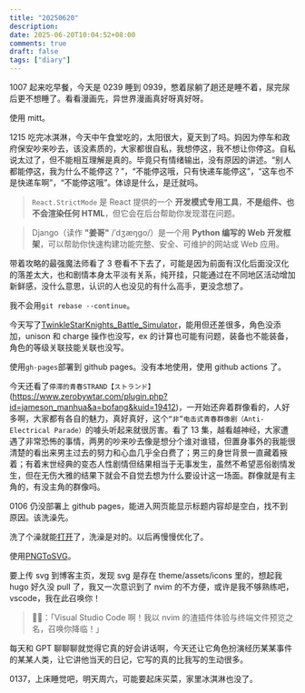 ```yaml
---
title: "20250620"
description:
date: 2025-06-20T10:04:52+08:00
comments: true
draft: false
tags: ["diary"]
---
```


1007 起来吃早餐，今天是 0239 睡到 0939，憋着尿躺了趟还是睡不着，尿完尿后更不想睡了。看看漫画先，异世界漫画真好呀真好呀。

使用 mitt。

1215 吃完冰淇淋，今天中午食堂吃的，太阳很大，夏天到了吗。妈因为停车和政府保安吵来吵去，该没素质的，大家都很自私，我想停这，我不想让你停这。自私说太过了，但不能相互理解是真的。毕竟只有情绪输出，没有原因的讲述。“别人都能停这，我为什么不能停这？”，“不能停这哦，只有快递车能停这”，“这车也不是快递车啊”，“不能停这哦”。体谅是什么，是迁就吗。

> `React.StrictMode` 是 React 提供的一个 **开发模式专用工具**，**不是组件、也不会渲染任何 HTML**，但它会在后台帮助你发现潜在问题。

> Django（读作 **"姜哥"** /ˈdʒæŋɡo/）是一个用 **Python 编写的 Web 开发框架**，可以帮助你快速构建功能完整、安全、可维护的网站或 Web 应用。

带着攻略的最强魔法师看了 3 卷看不下去了，可能是因为前面有汉化后面没汉化的落差太大，也和剧情本身太平淡有关系，纯开挂，只能通过在不同地区活动增加新鲜感，没什么意思，认识的人也没见的有什么高手，更没念想了。

我不会用`git rebase --continue`。

今天写了[TwinkleStarKnights_Battle_Simulator](https://github.com/xxfttkx/TwinkleStarKnights_Battle_Simulator)，能用但还差很多，角色没添加，unison 和 charge 操作也没写，ex 的计算也可能有问题，装备也不能装备，角色的等级关联技能关联也没写。

使用`gh-pages`部署到 github pages。没有本地使用，使用 github actions 了。

今天还看了`停滞的青春STRAND【ストランド】`(https://www.zerobywtar.com/plugin.php?id=jameson_manhua&a=bofang&kuid=19412)，一开始还奔着群像看的，人好多啊，大家都有各自的魅力，真好真好，这个`“非”电击式青春群像剧（Anti-Electrical Parade）`的噱头听起来就很厉害。看了 13 集，越看越神经，大家遭遇了非常恐怖的事情，两男的吵来吵去像是想分个谁对谁错，但置身事外的我能很清楚的看出来男主过去的努力和心血几乎全白费了；男三的身世背景一直藏着掖着；有着末世经典的变态人性剧情但结果相当于无事发生，虽然不希望恶俗剧情发生，但在无伤大雅的结果下就会不自觉去想为什么要设计这一场面。群像就是有主角的，有没主角的群像吗。

0106 仍没部署上 github pages，能进入网页能显示标题内容却是空白，找不到原因。该洗澡先。

洗了个澡就能[打开](https://xxfttkx.github.io/TwinkleStarKnights_Battle_Simulator/)了，洗澡是对的。以后再慢慢优化了。

使用[PNGToSVG](https://www.freeconvert.com/png-to-svg)。

要上传 svg 到博客主页，发现 svg 是存在 theme/assets/icons 里的，想起我 hugo 好久没 pull 了，我又一次意识到了 nvim 的不方便，或许是我不够熟练吧，vscode，我在此召唤你！

> 🧙‍♂️：「Visual Studio Code 啊！我以 nvim 的渣插件体验与终端文件预览之名，召唤你降临！」

每天和 GPT 聊聊聊就觉得它真的好会讲话啊，今天还让它角色扮演经历某某事件的某某人类，让它讲他当天的日记，它写的真的比我写的生动很多。

0137，上床睡觉吧，明天周六，可能要起床买菜，家里冰淇淋也没了。
